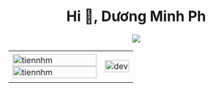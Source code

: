 <h1 align="center">Hi 👋, Dương Minh Ph</h1>
<p align="center"><img src="https://img.icons8.com/color/48/000000/vietnam-circular.png"/></p>


<table style="width:100%;">
  <tr>
    <td>
      <img src="https://github-readme-stats.vercel.app/api/top-langs/?username=tiennhm&bg_color=FFFFFF00&text_color=179fa3&layout=compact&hide=CSS&langs_count=10&custom_title=Top%20ngôn%20ngữ%20được%20dùng" alt="tiennhm" width="100%"/>
      <img src="https://github-readme-stats.vercel.app/api?username=tiennhm&bg_color=FFFFFF00&text_color=179fa3&show_icons=true&count_private=true&include_all_commits=true&custom_title=Hoạt%20động%20trên%20Github" alt="tiennhm" width="100%"/>
    </td>
    <td>
      <p align="center"> 
        <img src="https://cdn.dribbble.com/users/1059583/screenshots/4171367/coding-freak.gif" alt="dev" width="100%"/>
      </p>
    </td>
  </tr>
</table>

<!-- <img src="https://img5.goodfon.com/wallpaper/nbig/1/58/genshin-impact-kamisato-ayaka-devushka-veer-solntse.jpg" alt="dev" width="100%"/>
<img src="https://images.everyeye.it/img-notizie/genshin-impact-yae-miko-arriva-2022-primi-dettagli-v3-561564-640x360.webp" alt="dev" width="100%"/> -->

<!-- 
<img src="https://staticg.sportskeeda.com/editor/2021/08/78eb0-16299691234914-800.jpg" alt="dev" width="100%"/> -->
